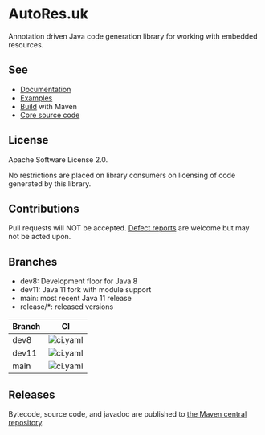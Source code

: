 # AutoRes.uk

Annotation driven Java code generation library for working with embedded resources.

## See

 - [Documentation](https://autores.uk)
 - [Examples](code/examples/README.md)
 - [Build](code/README.md) with Maven
 - [Core source code](code/annotations/README.md)

## License

Apache Software License 2.0.

No restrictions are placed on library consumers on licensing of code generated by this library.

## Contributions

Pull requests will NOT be accepted.
[Defect reports](https://github.com/autores-uk/autores/issues) are welcome but may not be acted upon.

## Branches

 - dev8: Development floor for Java 8
 - dev11: Java 11 fork with module support
 - main: most recent Java 11 release
 - release/*: released versions

| Branch | CI                                                                                                 |
| ------ | -------------------------------------------------------------------------------------------------- |
| dev8   | ![ci.yaml](https://github.com/autores-uk/autores/actions/workflows/ci.yaml/badge.svg?branch=dev8)  |
| dev11  | ![ci.yaml](https://github.com/autores-uk/autores/actions/workflows/ci.yaml/badge.svg?branch=dev11) |
| main   | ![ci.yaml](https://github.com/autores-uk/autores/actions/workflows/ci.yaml/badge.svg?branch=main)  |

## Releases

Bytecode, source code, and javadoc are published to 
[the Maven central repository](https://s01.oss.sonatype.org/content/repositories/releases/uk/autores/annotations/).
